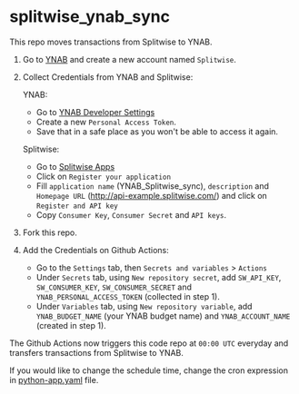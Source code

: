 # splitwise_ynab_sync

This repo moves transactions from Splitwise to YNAB.

1. Go to [YNAB](https://app.youneedabudget.com/) and create a new account named `Splitwise`.
2. Collect Credentials from YNAB and Splitwise:

    YNAB:
     - Go to [YNAB Developer Settings](https://app.ynab.com/settings/developer)
     - Create a new `Personal Access Token`.
     - Save that in a safe place as you won't be able to access it again.
    
    Splitwise:
    - Go to [Splitwise Apps](https://secure.splitwise.com/apps)
    - Click on `Register your application`
    - Fill `application name` (YNAB_Splitwise_sync), `description` and `Homepage URL` (http://api-example.splitwise.com/) and click on `Register and API key`
    - Copy `Consumer Key`, `Consumer Secret` and `API keys`.
3. Fork this repo.
4. Add the Credentials on Github Actions:
    - Go to the `Settings` tab, then `Secrets and variables` > `Actions`
    - Under `Secrets` tab, using `New repository secret`, add `SW_API_KEY`, `SW_CONSUMER_KEY`, `SW_CONSUMER_SECRET` and `YNAB_PERSONAL_ACCESS_TOKEN` (collected in step 1).
    - Under `Variables` tab, using `New repository variable`, add `YNAB_BUDGET_NAME` (your YNAB budget name) and `YNAB_ACCOUNT_NAME` (created in step 1).


The Github Actions now triggers this code repo at `00:00 UTC` everyday and transfers transactions from Splitwise to YNAB.

If you would like to change the schedule time, change the cron expression in [python-app.yaml](.github/workflows/python-app.yml) file.